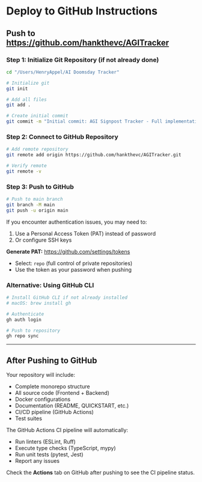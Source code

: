 # Deploy to GitHub Instructions

## Push to https://github.com/hankthevc/AGITracker

### Step 1: Initialize Git Repository (if not already done)

```bash
cd "/Users/HenryAppel/AI Doomsday Tracker"

# Initialize git
git init

# Add all files
git add .

# Create initial commit
git commit -m "Initial commit: AGI Signpost Tracker - Full implementation"
```

### Step 2: Connect to GitHub Repository

```bash
# Add remote repository
git remote add origin https://github.com/hankthevc/AGITracker.git

# Verify remote
git remote -v
```

### Step 3: Push to GitHub

```bash
# Push to main branch
git branch -M main
git push -u origin main
```

If you encounter authentication issues, you may need to:
1. Use a Personal Access Token (PAT) instead of password
2. Or configure SSH keys

**Generate PAT:** https://github.com/settings/tokens
- Select: `repo` (full control of private repositories)
- Use the token as your password when pushing

### Alternative: Using GitHub CLI

```bash
# Install GitHub CLI if not already installed
# macOS: brew install gh

# Authenticate
gh auth login

# Push to repository
gh repo sync
```

---

## After Pushing to GitHub

Your repository will include:
- Complete monorepo structure
- All source code (Frontend + Backend)
- Docker configurations
- Documentation (README, QUICKSTART, etc.)
- CI/CD pipeline (GitHub Actions)
- Test suites

The GitHub Actions CI pipeline will automatically:
- Run linters (ESLint, Ruff)
- Execute type checks (TypeScript, mypy)
- Run unit tests (pytest, Jest)
- Report any issues

Check the **Actions** tab on GitHub after pushing to see the CI pipeline status.

